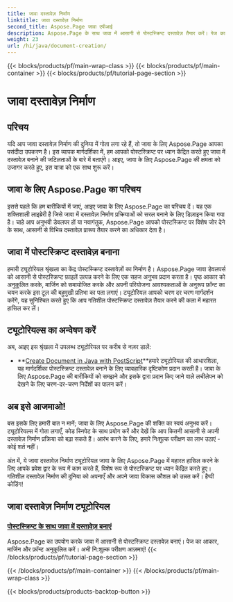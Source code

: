 ```yaml
---
title: जावा दस्तावेज़ निर्माण
linktitle: जावा दस्तावेज़ निर्माण
second_title: Aspose.Page जावा एपीआई
description: Aspose.Page के साथ जावा में आसानी से पोस्टस्क्रिप्ट दस्तावेज़ तैयार करें। पेज का आकार, मार्जिन और फ़ॉन्ट अनुकूलित करें। जावा दस्तावेज़ निर्माण ट्यूटोरियल में गोता लगाएँ।
weight: 23
url: /hi/java/document-creation/
---
```


{{< blocks/products/pf/main-wrap-class >}}
{{< blocks/products/pf/main-container >}}
{{< blocks/products/pf/tutorial-page-section >}}

# जावा दस्तावेज़ निर्माण

## परिचय

यदि आप जावा दस्तावेज़ निर्माण की दुनिया में गोता लगा रहे हैं, तो जावा के लिए Aspose.Page आपका पसंदीदा उपकरण है। इस व्यापक मार्गदर्शिका में, हम आपको पोस्टस्क्रिप्ट पर ध्यान केंद्रित करते हुए जावा में दस्तावेज़ बनाने की जटिलताओं के बारे में बताएंगे। आइए, जावा के लिए Aspose.Page की क्षमता को उजागर करते हुए, इस यात्रा को एक साथ शुरू करें।

## जावा के लिए Aspose.Page का परिचय

इससे पहले कि हम बारीकियों में जाएं, आइए जावा के लिए Aspose.Page का परिचय दें। यह एक शक्तिशाली लाइब्रेरी है जिसे जावा में दस्तावेज़ निर्माण प्रक्रियाओं को सरल बनाने के लिए डिज़ाइन किया गया है। चाहे आप अनुभवी डेवलपर हों या नवागंतुक, Aspose.Page आपको पोस्टस्क्रिप्ट पर विशेष जोर देने के साथ, आसानी से विभिन्न दस्तावेज़ प्रारूप तैयार करने का अधिकार देता है।

## जावा में पोस्टस्क्रिप्ट दस्तावेज़ बनाना

हमारी ट्यूटोरियल श्रृंखला का केंद्र पोस्टस्क्रिप्ट दस्तावेज़ों का निर्माण है। Aspose.Page जावा डेवलपर्स को आसानी से पोस्टस्क्रिप्ट फ़ाइलें उत्पन्न करने के लिए एक सहज अनुभव प्रदान करता है। पृष्ठ आकार को अनुकूलित करके, मार्जिन को समायोजित करके और अपनी परियोजना आवश्यकताओं के अनुरूप फ़ॉन्ट का चयन करके इस टूल की बहुमुखी प्रतिभा का पता लगाएं। ट्यूटोरियल आपको चरण दर चरण मार्गदर्शन करेंगे, यह सुनिश्चित करते हुए कि आप गतिशील पोस्टस्क्रिप्ट दस्तावेज़ तैयार करने की कला में महारत हासिल कर लें।

## ट्यूटोरियल्स का अन्वेषण करें

अब, आइए इस श्रृंखला में उपलब्ध ट्यूटोरियल पर करीब से नज़र डालें:

- **[Create Document in Java with PostScript](./postscript/)**हमारे ट्यूटोरियल की आधारशिला, यह मार्गदर्शिका पोस्टस्क्रिप्ट दस्तावेज़ बनाने के लिए व्यावहारिक दृष्टिकोण प्रदान करती है। जावा के लिए Aspose.Page की बारीकियों को समझने और इसके द्वारा प्रदान किए जाने वाले लचीलेपन को देखने के लिए चरण-दर-चरण निर्देशों का पालन करें।

## अब इसे आजमाओ!

बस इसके लिए हमारी बात न मानें; जावा के लिए Aspose.Page की शक्ति का स्वयं अनुभव करें। ट्यूटोरियल्स में गोता लगाएँ, कोड स्निपेट के साथ प्रयोग करें और देखें कि आप कितनी आसानी से अपनी दस्तावेज़ निर्माण प्रक्रिया को बढ़ा सकते हैं। आरंभ करने के लिए, हमारे निःशुल्क परीक्षण का लाभ उठाएं - कोई शर्त नहीं।

अंत में, ये जावा दस्तावेज़ निर्माण ट्यूटोरियल जावा के लिए Aspose.Page में महारत हासिल करने के लिए आपके प्रवेश द्वार के रूप में काम करते हैं, विशेष रूप से पोस्टस्क्रिप्ट पर ध्यान केंद्रित करते हुए। गतिशील दस्तावेज़ निर्माण की दुनिया को अपनाएँ और अपने जावा विकास कौशल को उन्नत करें। हैप्पी कोडिंग!
## जावा दस्तावेज़ निर्माण ट्यूटोरियल
### [पोस्टस्क्रिप्ट के साथ जावा में दस्तावेज़ बनाएं](./postscript/)
Aspose.Page का उपयोग करके जावा में आसानी से पोस्टस्क्रिप्ट दस्तावेज़ बनाएं। पेज का आकार, मार्जिन और फ़ॉन्ट अनुकूलित करें। अभी नि:शुल्क परीक्षण आज़माएं!
{{< /blocks/products/pf/tutorial-page-section >}}

{{< /blocks/products/pf/main-container >}}
{{< /blocks/products/pf/main-wrap-class >}}

{{< blocks/products/products-backtop-button >}}
